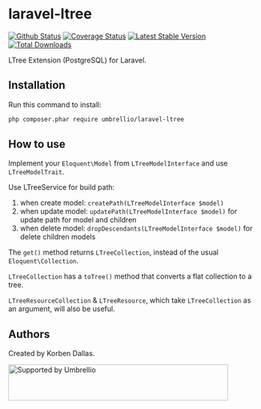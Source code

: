 # laravel-ltree

[![Github Status](https://github.com/umbrellio/laravel-ltree/workflows/CI/badge.svg)](https://github.com/umbrellio/laravel-ltree/actions)
[![Coverage Status](https://coveralls.io/repos/github/umbrellio/laravel-ltree/badge.svg?branch=master)](https://coveralls.io/github/umbrellio/laravel-ltree?branch=master)
[![Latest Stable Version](https://poser.pugx.org/umbrellio/laravel-ltree/v/stable.png)](https://packagist.org/packages/php-coveralls/php-coveralls)
[![Total Downloads](https://poser.pugx.org/umbrellio/laravel-ltree/downloads.png)](https://packagist.org/packages/php-coveralls/php-coveralls)


LTree Extension (PostgreSQL) for Laravel. 

## Installation

Run this command to install:
```bash
php composer.phar require umbrellio/laravel-ltree
```

## How to use

Implement your `Eloquent\Model` from `LTreeModelInterface` and use `LTreeModelTrait`.

Use LTreeService for build path:
1. when create model: `createPath(LTreeModelInterface $model)`
2. when update model: `updatePath(LTreeModelInterface $model)` for update path for model and children
3. when delete model: `dropDescendants(LTreeModelInterface $model)` for delete children models

The `get()` method returns `LTreeCollection`, instead of the usual `Eloquent\Collection`.

`LTreeCollection` has a `toTree()` method that converts a flat collection to a tree.

`LTreeResourceCollection` & `LTreeResource`, which take `LTreeCollection` as an argument, will also be useful.

## Authors

Created by Korben Dallas.

<a href="https://github.com/umbrellio/">
<img style="float: left;" src="https://umbrellio.github.io/Umbrellio/supported_by_umbrellio.svg" alt="Supported by Umbrellio" width="439" height="72">
</a>
